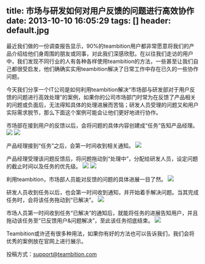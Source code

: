 title: 市场与研发如何对用户反馈的问题进行高效协作
date: 2013-10-10 16:05:29
tags: []
header: default.jpg
---
最近我们做的一份调查报告显示，90%的teambition用户都非常愿意将我们的产品介绍给他们身周围的朋友或同事，对此我们深感欣慰。在以往我们走访的用户中，我们发现不同行业的人有各种各样使用teambition的方法，一些甚至让我们自己都很受启发，他们确确实实用teambition解决了日常工作中存在已久的一些协作问题。

今天我们分享一个IT公司是如何利用teambition解决“市场部与研发部对于用户反馈的问题进行高效处理”的案例，如果你的公司市场部门时常为在反馈了产品相关的问题或负面后，无法得知具体的处理进展而苦恼；研发人员受理的问题又和用户实际需求脱节，那么下面这个案例可能会让他们更好地进行协作。

市场部在接到用户的反馈以后，会将问题的具体内容创建成“任务”告知产品经理。
![](/image/未标题-1.jpg)
![](/image/1381392527373未标题-2.jpg)

产品经理接到“任务”之后，会第一时间收到相关通知。
![](/image/未标题-3.jpg)

产品经理受理该问题反馈后，将问题拖动到“处理中”，分配给研发人员，设定问题的截止时间以及任务的优先级。
![](/image/未标题-4.jpg)
![](/image/未标题-5.jpg)

利用teambition，市场部人员能对反馈的问题的具体进展一目了然。
![](/image/未标题-6.jpg)

研发人员收到任务以后，也会第一时间收到通知，并开始着手解决问题。当其完成任务时，会将该任务拖动到“已解决”。
![](/image/未标题-7.jpg)

市场人员第一时间收到任务“已解决”的通知后，就能将任务的进展告知用户，并且拖动该任务至“已反馈用户&问题解决”，至此该任务彻底结束。
![](/image/未标题-8.jpg)

Teambition或许还有很多种用法，如果你有好的方法也可以告诉我们，我们会将优秀的案例放在官网上进行展示。

投稿方式：support@teambition.com